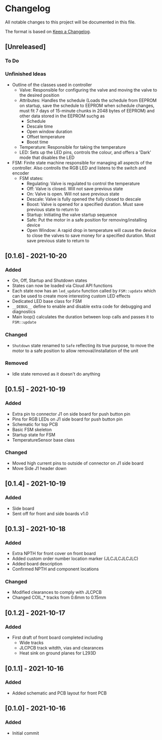# Changelog
All notable changes to this project will be documented in this file.

The format is based on [Keep a Changelog](https://keepachangelog.com/en/1.0.0/).

## [Unreleased]
### To Do

### Unfinished Ideas
  - Outline of the classes used in controller
    - Valve: Responsible for configuring the valve and moving the valve to the desired position
    - Attributes: Handles the schedule (Loads the schedule from EEPROM on startup, save the schedule to EEPROM when schedule changes, must fit 7 days of 15-minute chunks in 2048  bytes of EEPROM) and other data stored in the EEPROM suchg as
      - Schedule
      - Descale time
      - Open window duration
      - Offset temperature
      - Boost time
    - Temperature: Responsible for taking the temperature
    - LED: Sets up the LED pins, controls the colour, and offers a 'Dark' mode that disables the LED
  - FSM: Finite state machine responsible for managing all aspects of the controller. Also controlls the RGB LED and listens to the switch and encoder
    - FSM states:
      - Regulating: Valve is regulated to control the temperature 
      - Off: Valve is closed. Will not save previous state
      - On: Valve is open. Will not save previous state
      - Descale: Valve is fully opened the fully closed to descale
      - Boost: Valve is opened for a specified duration. Must save previous state to return to
      - Startup: Initiating the valve startup sequence
      - Safe: Put the motor in a safe position for removing/installing device 
      - Open Window: A rapid drop in temperature will cause the device to close the valves to save money for a specified duration. Must save previous state to return to

## [0.1.6] - 2021-10-20
### Added
- On, Off, Startup and Shutdown states
- States can now be loaded via Cloud API functions
- Each state now has an `led_update` function called by `FSM::update` which can be used to create more interesting custom LED effects
- Dedicated LED base class for FSM
- `__DEBUG__` define to enable and disable extra code for debugging and diagnostics
- Main loop() calculates the duration between loop calls and passes it to `FSM::update`

### Changed
- `Shutdown` state renamed to `Safe` reflecting its true purpose, to move the motor to a safe position to allow removal/installation of the unit

### Removed
- Idle state removed as it doesn't do anything

## [0.1.5] - 2021-10-19
### Added
- Extra pin to connector J1 on side board for push button pin
- Pins for RGB LEDs on J1 side board for push button pin
- Schematic for top PCB
- Basic FSM skeleton
- Startup state for FSM
- TemperatureSensor  base class

### Changed
- Moved high current pins to outside of connector on J1 side board
- Move Side J1 header down

## [0.1.4] - 2021-10-19
### Added
- Side board
- Sent off for front and side boards v1.0

## [0.1.3] - 2021-10-18
### Added
- Extra NPTH for front cover on front board
- Added custom order number location marker (JLCJLCJLCJLC)
- Added board description
- Confirmed NPTH and component locations

### Changed
- Modified clearances to comply with JLCPCB
- Changed COIL_* tracks from 0.6mm to 0.15mm

## [0.1.2] - 2021-10-17
### Added
- First draft of front board completed including
  - Wide tracks 
  - JLCPCB track witdth, vias and clearances
  - Heat sink on ground planes for L293D

## [0.1.1] - 2021-10-16
### Added
- Added schematic and PCB layout for front PCB

## [0.1.0] - 2021-10-16
### Added
- Initial commit